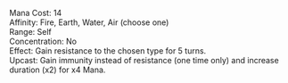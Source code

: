 Mana Cost: 14  
Affinity: Fire, Earth, Water, Air (choose one)  
Range: Self  
Concentration: No  
Effect: Gain resistance to the chosen type for 5 turns.  
Upcast: Gain immunity instead of resistance (one time only) and increase duration (x2) for x4 Mana.